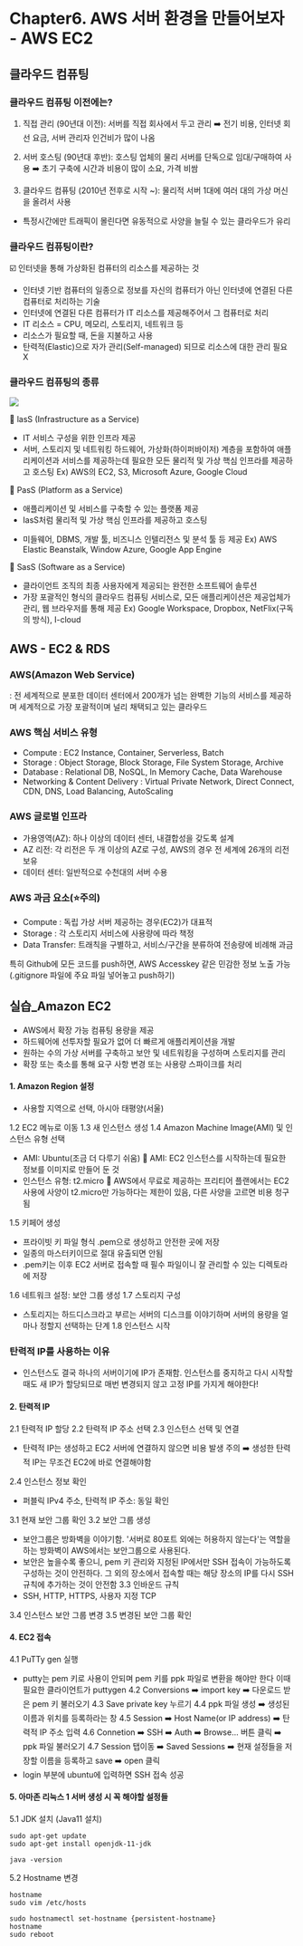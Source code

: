 # Chapter6. AWS 서버 환경을 만들어보자 - AWS EC2

## 클라우드 컴퓨팅 
### 클라우드 컴퓨팅 이전에는?
1) 직접 관리 (90년대 이전): 서버를 직접 회사에서 두고 관리
➡️ 전기 비용, 인터넷 회선 요금, 서버 관리자 인건비가 많이 나옴

2) 서버 호스팅 (90년대 후반): 호스팅 업체의 물리 서버를 단독으로 임대/구매하여 사용
➡️ 초기 구축에 시간과 비용이 많이 소요, 가격 비쌈

3) 클라우드 컴퓨팅 (2010년 전후로 시작 ~): 물리적 서버 1대에 여러 대의 가상 머신을 올려서 사용

- 특정시간에만 트래픽이 몰린다면 유동적으로 사양을 늘릴 수 있는 클라우드가 유리

### 클라우드 컴퓨팅이란?
☑️ 인터넷을 통해 가상화된 컴퓨터의 리소스를 제공하는 것 
- 인터넷 기반 컴퓨터의 일종으로 정보를 자신의 컴퓨터가 아닌 인터넷에 연결된 다른 컴퓨터로 처리하는 기술
- 인터넷에 연결된 다른 컴퓨터가 IT 리소스를 제공해주어서 그 컴퓨터로 처리
- IT 리소스 = CPU, 메모리, 스토리지, 네트워크 등
- 리소스가 필요할 때, 돈을 지불하고 사용
- 탄력적(Elastic)으로 자가 관리(Self-managed) 되므로 리소스에 대한 관리 필요 X


### 클라우드 컴퓨팅의 종류

![](https://velog.velcdn.com/images/chhaewxn/post/24662705-e464-4f12-8b4d-6c19c3c0e1b0/image.png)

🔻 lasS (Infrastructure as a Service)
- IT 서비스 구성을 위한 인프라 제공
- 서버, 스토리지 및 네트워킹 하드웨어, 가상화(하이퍼바이저) 계층을 포함하여 애플리케이션과 서비스를 제공하는데 필요한 모든 물리적 및 가상 핵심 인프라를 제공하고 호스팅
Ex) AWS의 EC2, S3, Microsoft Azure, Google Cloud

🔻 PasS (Platform as a Service)
- 애플리케이션 및 서비스를 구축할 수 있는 플랫폼 제공
- IasS처럼 물리적 및 가상 핵심 인프라를 제공하고 호스팅
+ 미들웨어, DBMS, 개발 툴, 비즈니스 인텔리전스 및 분석 툴 등 제공
Ex) AWS Elastic Beanstalk, Window Azure, Google App Engine

🔻 SasS (Software as a Service)
- 클라이언트 조직의 최종 사용자에게 제공되는 완전한 소프트웨어 솔루션
- 가장 포괄적인 형식의 클라우드 컴퓨팅 서비스로, 모든 애플리케이션은 제공업체가 관리, 웹 브라우저를 통해 제공
Ex) Google Workspace, Dropbox, NetFlix(구독의 방식), I-cloud


## AWS - EC2 & RDS
### AWS(Amazon Web Service)
: 전 세계적으로 분포한 데이터 센터에서 200개가 넘는 완벽한 기능의 서비스를 제공하며 세계적으로 가장 포괄적이며 널리 채택되고 있는 클라우드

### AWS 핵심 서비스 유형
- Compute : EC2 Instance, Container, Serverless, Batch
- Storage : Object Storage, Block Storage, File System Storage, Archive
- Database : Relational DB, NoSQL, In Memory Cache, Data Warehouse
- Networking & Content Delivery : Virtual Private Network, Direct Connect, CDN, DNS, Load Balancing, AutoScaling

### AWS 글로벌 인프라
- 가용영역(AZ): 하나 이상의 데이터 센터, 내결합성을 갖도록 설계
- AZ 리전: 각 리전은 두 개 이상의 AZ로 구성, AWS의 경우 전 세계에 26개의 리전 보유
- 데이터 센터: 일반적으로 수천대의 서버 수용

### AWS 과금 요소(⭐주의)
- Compute : 독립 가상 서버 제공하는 경우(EC2)가 대표적
- Storage : 각 스토리지 서비스에 사용량에 따라 책정
- Data Transfer: 트래칙을 구별하고, 서비스/구간을 분류하여 전송량에 비례해 과금 

특히 Github에 모든 코드를 push하면, AWS Accesskey 같은 민감한 정보 노출 가능
(.gitignore 파일에 주요 파일 넣어놓고 push하기)

## 실습_Amazon EC2 
- AWS에서 확장 가능 컴퓨팅 용량을 제공
- 하드웨어에 선투자할 필요가 없어 더 빠르게 애플리케이션을 개발
- 원하는 수의 가상 서버를 구축하고 보안 및 네트워킹을 구성하며 스토리지를 관리
- 확장 또는 축소를 통해 요구 사항 변경 또는 사용량 스파이크를 처리

#### 1. Amazon Region 설정 
- 사용할 지역으로 선택, 아시아 태평양(서울)

1.2 EC2 메뉴로 이동
1.3 새 인스턴스 생성
1.4 Amazon Machine Image(AMI) 및 인스턴스 유형 선택
- AMI: Ubuntu(조금 더 다루기 쉬움)
🔻 AMI: EC2 인스턴스를 시작하는데 필요한 정보를 이미지로 만들어 둔 것
- 인스턴스 유형: t2.micro 
🔻 AWS에서 무료로 제공하는 프리티어 플랜에서는 EC2 사용에 사양이 t2.micro만 가능하다는 제한이 있음, 다른 사양을 고르면 비용 청구됨

1.5 키페어 생성 
- 프라이빗 키 파일 형식 .pem으로 생성하고 안전한 곳에 저장
- 일종의 마스터키이므로 절대 유출되면 안됨
- .pem키는 이후 EC2 서버로 접속할 때 필수 파일이니 잘 관리할 수 있는 디렉토라에 저장

1.6 네트워크 설정: 보안 그룹 생성
1.7 스토리지 구성
- 스토리지는 하드디스크라고 부르는 서버의 디스크를 이야기하며 서버의 용량을 얼마나 정할지 선택하는 단계
1.8 인스턴스 시작

### 탄력적 IP를 사용하는 이유
- 인스턴스도 결국 하나의 서버이기에 IP가 존재함. 인스턴스를 중지하고 다시 시작할 때도 새 IP가 할당되므로 매번 변경되지 않고 고정 IP를 가지게 해야한다!

#### 2. 탄력적 IP
2.1 탄력적 IP 할당
2.2 탄력적 IP 주소 선택
2.3 인스턴스 선택 및 연결
- 탄력적 IP는 생성하고 EC2 서버에 연결하지 않으면 비용 발생 주의
➡️ 생성한 탄력적 IP는 무조건 EC2에 바로 연결해야함

2.4 인스턴스 정보 확인
- 퍼블릭 IPv4 주소, 탄력적 IP 주소: 동일 확인 

3.1 현재 보안 그룹 확인 
3.2 보안 그룹 생성
- 보안그룹은 방화벽을 이야기함. '서버로 80포트 외에는 허용하지 않는다'는 역할을 하는 방화벽이 AWS에서는 보안그룹으로 사용된다.
- 보안은 높을수록 좋으니, pem 키 관리와 지정된 IP에서만 SSH 접속이 가능하도록 구성하는 것이 안전하다. 그 외의 장소에서 접속할 때는 해당 장소의 IP를 다시 SSH 규칙에 추가하는 것이 안전함
3.3 인바운드 규칙 
- SSH, HTTP, HTTPS, 사용자 지정 TCP

3.4 인스턴스 보안 그룹 변경 
3.5 변경된 보안 그룹 확인

#### 4. EC2 접속
4.1 PuTTy gen 실행 
- putty는 pem 키로 사용이 안되며 pem 키를 ppk 파일로 변환을 해야만 한다 이때 필요한 클라이언트가 puttygen
4.2 Conversions ➡️ import key ➡️ 다운로드 받은 pem 키 불러오기
4.3 Save private key 누르기 
4.4 ppk 파일 생성 ➡️ 생성된 이름과 위치를 등록하라는 창 
4.5 Session ➡️ Host Name(or IP address) ➡️ 탄력적 IP 주소 입력
4.6 Connetion ➡️ SSH ➡️ Auth ➡️ Browse... 버튼 클릭 ➡️ ppk 파일 불러오기
4.7 Session 탭이동 ➡️ Saved Sessions ➡️ 현재 설정들을 저장할 이름을 등록하고 save ➡️ open 클릭
- login 부분에 ubuntu에 입력하면 SSH 접속 성공 

#### 5. 아마존 리눅스 1 서버 생성 시 꼭 해야할 설정들
5.1 JDK 설치 (Java11 설치)
```
sudo apt-get update
sudo apt-get install openjdk-11-jdk

java -version
```
5.2 Hostname 변경
```linux
hostname
sudo vim /etc/hosts

sudo hostnamectl set-hostname {persistent-hostname}
hostname
sudo reboot
```
